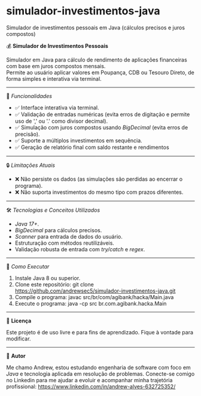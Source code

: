 # simulador-investimentos-java
Simulador de investimentos pessoais em Java (cálculos precisos e juros compostos)

 💰 **Simulador de Investimentos Pessoais**

Simulador em Java para cálculo de rendimento de aplicações financeiras com base em juros compostos mensais.  
Permite ao usuário aplicar valores em Poupança, CDB ou Tesouro Direto, de forma simples e interativa via terminal.

---

   📌 *Funcionalidades*

- ✅ Interface interativa via terminal.
- ✅ Validação de entradas numéricas (evita erros de digitação e permite uso de ',' ou '.' como divisor decimal).
- ✅ Simulação com juros compostos usando *BigDecimal* (evita erros de precisão).
- ✅ Suporte a múltiplos investimentos em sequência.
- ✅ Geração de relatório final com saldo restante e rendimentos

---

  🔒 *Limitações Atuais*

- ❌ Não persiste os dados (as simulações são perdidas ao encerrar o programa).
- ❌ Não suporta investimentos do mesmo tipo com prazos diferentes.

---

   🛠️ *Tecnologias e Conceitos Utilizados*

- *Java 17+*.
- *BigDecimal* para cálculos precisos.
- *Scanner* para entrada de dados do usuário.
- Estruturação com métodos reutilizáveis.
- Validação robusta de entrada com *try/catch* e *regex*.

---

   🚀 *Como Executar*

1. Instale Java 8 ou superior.
2. Clone este repositório:
     git clone https://github.com/andrewsec5/simulador-investimentos-java.git
3. Compile o programa:
     javac src/br/com/agibank/hacka/Main.java
4. Execute o programa:
     java -cp src br.com.agibank.hacka.Main

---

 📄 **Licença**

 Este projeto é de uso livre e para fins de aprendizado. Fique à vontade para modificar.

 ---

 🙋 **Autor**

 Me chamo Andrew, estou estudando engenharia de software com foco em *Java* e tecnologia aplicada em resolução de problemas.
 Conecte-se comigo no Linkedin para me ajudar a evoluir e acompanhar minha trajetória profissional:
    https://www.linkedin.com/in/andrew-alves-632725352/
